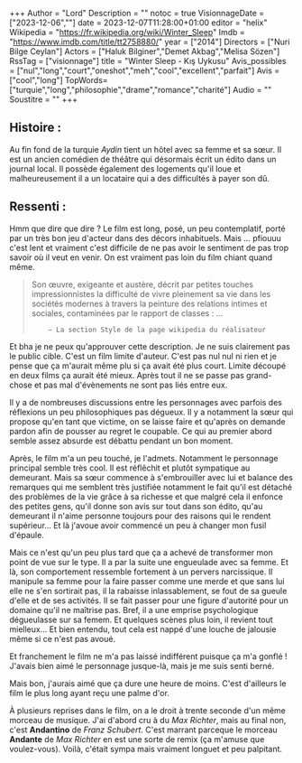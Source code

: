 +++
Author = "Lord"
Description = ""
notoc = true
VisionnageDate = ["2023-12-06",""]
date = 2023-12-07T11:28:00+01:00
editor = "helix"
Wikipedia = "https://fr.wikipedia.org/wiki/Winter_Sleep"
Imdb = "https://www.imdb.com/title/tt2758880/"
year = ["2014"]
Directors = ["Nuri Bilge Ceylan"]
Actors = ["Haluk Bilginer","Demet Akbag","Melisa Sözen"]
RssTag = ["visionnage"]
title = "Winter Sleep - Kış Uykusu"
Avis_possibles = ["nul","long","court","oneshot","meh","cool","excellent","parfait"]
Avis = ["cool","long"] 
TopWords=["turquie","long","philosophie","drame","romance","charité"]
Audio = ""
Soustitre = ""
+++
## Histoire : 
Au fin fond de la turquie *Aydin* tient un hôtel avec sa femme et sa sœur.
Il est un ancien comédien de théâtre qui désormais écrit un édito dans un journal local.
Il possède également des logements qu'il loue et malheureusement il a un locataire qui a des difficultés à payer son dû.
## Ressenti :
Hmm que dire que dire ?
Le film est long, posé, un peu contemplatif, porté par un très bon jeu d'acteur dans des décors inhabituels.
Mais … pfiouuu c'est lent et vraiment c'est difficile de ne pas avoir le sentiment de pas trop savoir où il veut en venir.
On est vraiment pas loin du film chiant quand même.

  > Son œuvre, exigeante et austère, décrit par petites touches impressionnistes la difficulté de vivre pleinement sa vie dans les sociétés modernes à travers la peinture des relations intimes et sociales, contaminées par le rapport de classes : …
  >
  >         − La section Style de la page wikipedia du réalisateur

Et bha je ne peux qu'approuver cette description.
Je ne suis clairement pas le public cible.
C'est un film limite d'auteur.
C'est pas nul nul ni rien et je pense que ça m'aurait même plu si ça avait été plus court.
Limite découpé en deux films ça aurait été mieux.
Après tout il ne se passe pas grand-chose et pas mal d'évènements ne sont pas liés entre eux.

Il y a de nombreuses discussions entre les personnages avec parfois des réflexions un peu philosophiques pas dégueux.
Il y a notamment la sœur qui propose qu'en tant que victime, on se laisse faire et qu'après on demande pardon afin de pousser au regret le coupable.
Ce qui au premier abord semble assez absurde est débattu pendant un bon moment.

Après, le film m'a un peu touché, je l'admets.
Notamment le personnage principal semble très cool.
Il est réflêchit et plutôt sympatique au demeurant.
Mais sa sœur commence à s'embrouiller avec lui et balance des remarques qui me semblent très justifiée notamment le fait qu'il est détaché des problèmes de la vie grâce à sa richesse et que malgré cela il enfonce des petites gens, qu'il donne son avis sur tout dans son édito, qu'au demeurant il n'aime personne toujours pour des raisons qui le rendent supérieur…
Et là j'avoue avoir commencé un peu à changer mon fusil d'épaule.

Mais ce n'est qu'un peu plus tard que ça a achevé de transformer mon point de vue sur le type.
Il a par la suite une engueulade avec sa femme.
Et là, son comportement ressemble fortement à un pervers narcissique.
Il manipule sa femme pour la faire passer comme une merde et que sans lui elle ne s'en sortirait pas, il la rabaisse inlassablement, se fout de sa gueule d'elle et de ses activités.
Il se fait passer pour une figure d'autorité pour un domaine qu'il ne maîtrise pas.
Bref, il a une emprise psychologique dégueulasse sur sa femem.
Et quelques scènes plus loin, il revient tout mielleux…
Et bien entendu, tout cela est nappé d'une louche de jalousie même si ce n'est pas avoué.

Et franchement le film ne m'a pas laissé indifférent puisque ça m'a gonflé !
J'avais bien aimé le personnage jusque-là, mais je me suis senti berné.

Mais bon, j'aurais aimé que ça dure une heure de moins.
C'est d'ailleurs le film le plus long ayant reçu une palme d'or.

À plusieurs reprises dans le film, on a le droit à trente seconde d'un même morceau de musique.
J'ai d'abord cru à du *Max Richter*, mais au final non, c'est **Andantino** de *Franz Schubert*.
C'est marrant parceque le morceau **Andante** de *Max Richter* en est une sorte de remix (ça m'amuse que voulez-vous).
Voilà, c'était sympa mais vraiment longuet et peu palpitant.
